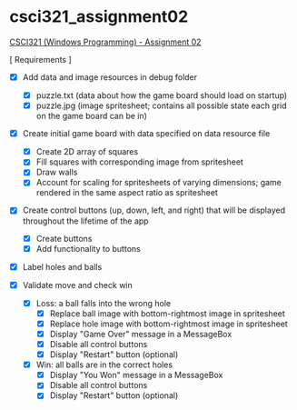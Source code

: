 # csci321_assignment02
[CSCI321 (Windows Programming) - Assignment 02](https://github.com/00bayz/csci321_assignment02)

[ Requirements ]

- [x] Add data and image resources in debug folder
	- [x] puzzle.txt (data about how the game board should load on startup)
	- [x] puzzle.jpg (image spritesheet; contains all possible state each grid on the game board can be in)

- [x] Create initial game board with data specified on data resource file
	- [x] Create 2D array of squares
	- [x] Fill squares with corresponding image from spritesheet
	- [x] Draw walls
	- [x] Account for scaling for spritesheets of varying dimensions; game rendered in the same aspect ratio as spritesheet

- [x] Create control buttons (up, down, left, and right) that will be displayed throughout the lifetime of the app
	- [x] Create buttons
	- [x] Add functionality to buttons

- [x] Label holes and balls

- [x] Validate move and check win
	- [x] Loss: a ball falls into the wrong hole
		- [x] Replace ball image with bottom-rightmost image in spritesheet
		- [x] Replace hole image with bottom-rightmost image in spritesheet
		- [x] Display "Game Over" message in a MessageBox
		- [x] Disable all control buttons
		- [x] Display "Restart" button (optional)
	- [x] Win: all balls are in the correct holes
		- [x] Display "You Won" message in a MessageBox
		- [x] Disable all control buttons
		- [x] Display "Restart" button (optional)